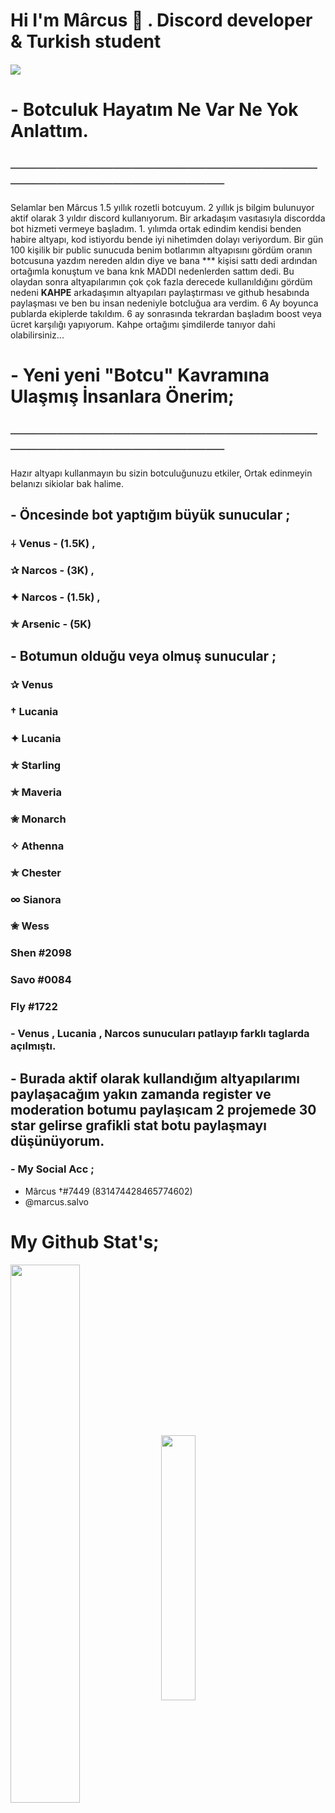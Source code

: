 

# Hi I'm Mârcus 👋 . Discord developer & Turkish student 

#### ![](https://komarev.com/ghpvc/?username=your-github-Marcuslooo&color=511616)

# - Botculuk Hayatım Ne Var Ne Yok Anlattım.
## ────────────────────────────────────────────────────────
Selamlar ben Mârcus 1.5 yıllık rozetli botcuyum. 2 yıllık js bilgim bulunuyor aktif olarak 3 yıldır discord kullanıyorum. Bir arkadaşım vasıtasıyla discordda bot hizmeti vermeye başladım. 1. yılımda ortak edindim kendisi benden habire altyapı, kod istiyordu bende iyi nihetimden dolayı veriyordum. Bir gün 100 kişilik bir public sunucuda benim botlarımın altyapısını gördüm oranın botcusuna yazdım nereden aldın diye ve bana *** kişisi sattı dedi ardından ortağımla konuştum ve bana knk MADDI nedenlerden sattım dedi. Bu olaydan sonra altyapılarımın çok çok fazla derecede kullanıldığını gördüm nedeni **KAHPE** arkadaşımın altyapıları paylaştırması ve github hesabında paylaşması ve ben bu insan nedeniyle botcluğua ara verdim. 6 Ay boyunca publarda ekiplerde takıldım. 6 ay sonrasında tekrardan başladım boost veya ücret karşılığı yapıyorum. Kahpe ortağımı şimdilerde tanıyor dahi olabilirsiniz...

# - Yeni yeni "Botcu" Kavramına Ulaşmış İnsanlara Önerim;
## ────────────────────────────────────────────────────────

Hazır altyapı kullanmayın bu sizin botculuğunuzu etkiler,
Ortak edinmeyin belanızı sikiolar bak halime.

## - Öncesinde bot yaptığım büyük sunucular ;

### ⍭ Venus - (1.5K) ,
### ✰ Narcos - (3K) ,
### ✦ Narcos  - (1.5k) ,
### ✯ Arsenic - (5K)

## - Botumun olduğu veya olmuş sunucular ;

### ✰ Venus
### † Lucania
### ✦ Lucania
### ✯ Starling
### ✯ Maveria
### ✬ Monarch
### ✧ Athenna
### ✯ Chester
### ∞ Sianora
### ✬ Wess
### Shen #2098
### Savo #0084
### Fly #1722
### - Venus , Lucania , Narcos sunucuları patlayıp farklı taglarda açılmıştı.


## - Burada aktif olarak kullandığım altyapılarımı paylaşacağım yakın zamanda register ve moderation botumu paylaşıcam 2 projemede 30 star gelirse grafikli stat botu paylaşmayı düşünüyorum.

### - My Social Acc ;

- Mârcus †#7449 (831474428465774602)
- @marcus.salvo

# My Github Stat's;
<img width="47%" align="middle" src="https://github-readme-stats.vercel.app/api?username=Marcuslooo&show_icons=true&hide_title=true&theme=merko">
<img width="33%" align="middle" src="https://github-readme-stats.vercel.app/api/top-langs/?username=Marcuslooo&show_icons=true&hide_title=true&theme=merko">


